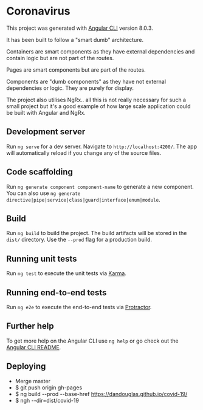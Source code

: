 # Coronavirus

This project was generated with [Angular CLI](https://github.com/angular/angular-cli) version 8.0.3.

It has been built to follow a "smart dumb" architecture.  

Containers are smart components as they have external dependencies and contain logic but are not part of the routes.

Pages are smart components but are part of the routes.

Components are "dumb components" as they have not external dependencies or logic.  They are purely for display.

The project also utilises NgRx.. all this is not really necessary for such a small project but it's a good example of how large scale application could be built
with Angular and NgRx.

## Development server

Run `ng serve` for a dev server. Navigate to `http://localhost:4200/`. The app will automatically reload if you change any of the source files.

## Code scaffolding

Run `ng generate component component-name` to generate a new component. You can also use `ng generate directive|pipe|service|class|guard|interface|enum|module`.

## Build

Run `ng build` to build the project. The build artifacts will be stored in the `dist/` directory. Use the `--prod` flag for a production build.

## Running unit tests

Run `ng test` to execute the unit tests via [Karma](https://karma-runner.github.io).

## Running end-to-end tests

Run `ng e2e` to execute the end-to-end tests via [Protractor](http://www.protractortest.org/).

## Further help

To get more help on the Angular CLI use `ng help` or go check out the [Angular CLI README](https://github.com/angular/angular-cli/blob/master/README.md).

## Deploying

- Merge master
- $ git push origin gh-pages
- $ ng build --prod --base-href https://dandouglas.github.io/covid-19/
- $ ngh --dir=dist/covid-19
